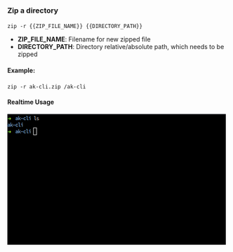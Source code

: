### Zip a directory

`zip -r {{ZIP_FILE_NAME}} {{DIRECTORY_PATH}}`

- <b>ZIP_FILE_NAME</b>: Filename for new zipped file
- <b>DIRECTORY_PATH</b>: Directory relative/absolute path, which needs to be zipped

#### Example:

`zip -r ak-cli.zip /ak-cli`

#### Realtime Usage
<img src="../../gifs/zip-command.gif" alt="Zip Command"/> <br>